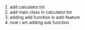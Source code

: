 1. add calculator.txt
2. add main class in calculator.txt
3. adding add function in add-feature
4. now  i am adding sub function
